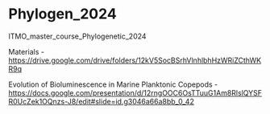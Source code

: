 # Phylogen_2024
ITMO_master_course_Phylogenetic_2024

Materials - https://drive.google.com/drive/folders/12kV5SocBSrhVlnhlbhHzWRiZCthWKR9q 

Evolution of Bioluminescence in Marine Planktonic Copepods - https://docs.google.com/presentation/d/12rngOOC6OsTTuuG1Am8RlslQYSFR0UcZek1OQnzs-J8/edit#slide=id.g3046a66a8bb_0_42
